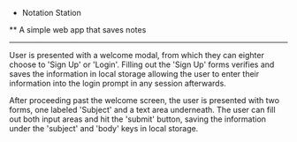 * Notation Station

** A simple web app that saves notes

---

User is presented with a welcome modal, from which they can eighter choose to
'Sign Up' or 'Login'. Filling out the 'Sign Up' forms verifies and saves the
information in local storage allowing the user to enter their information into
the login prompt in any session afterwards.

After proceeding past the welcome screen, the user is presented with two forms,
one labeled 'Subject' and a text area underneath. The user can fill out both
input areas and hit the 'submit' button, saving the information under the
'subject' and 'body' keys in local storage.